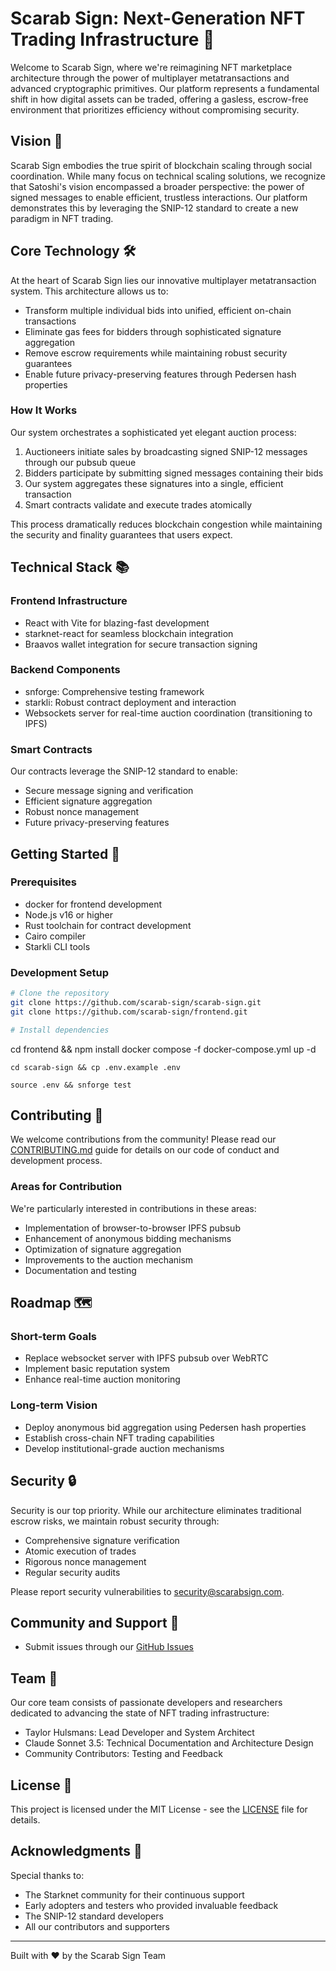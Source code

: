 # Scarab Sign: Next-Generation NFT Trading Infrastructure 🦗

Welcome to Scarab Sign, where we're reimagining NFT marketplace architecture through the power of multiplayer metatransactions and advanced cryptographic primitives. Our platform represents a fundamental shift in how digital assets can be traded, offering a gasless, escrow-free environment that prioritizes efficiency without compromising security.

## Vision 🔮

Scarab Sign embodies the true spirit of blockchain scaling through social coordination. While many focus on technical scaling solutions, we recognize that Satoshi's vision encompassed a broader perspective: the power of signed messages to enable efficient, trustless interactions. Our platform demonstrates this by leveraging the SNIP-12 standard to create a new paradigm in NFT trading.

## Core Technology 🛠️

At the heart of Scarab Sign lies our innovative multiplayer metatransaction system. This architecture allows us to:

- Transform multiple individual bids into unified, efficient on-chain transactions
- Eliminate gas fees for bidders through sophisticated signature aggregation
- Remove escrow requirements while maintaining robust security guarantees
- Enable future privacy-preserving features through Pedersen hash properties

### How It Works

Our system orchestrates a sophisticated yet elegant auction process:

1. Auctioneers initiate sales by broadcasting signed SNIP-12 messages through our pubsub queue
2. Bidders participate by submitting signed messages containing their bids
3. Our system aggregates these signatures into a single, efficient transaction
4. Smart contracts validate and execute trades atomically

This process dramatically reduces blockchain congestion while maintaining the security and finality guarantees that users expect.

## Technical Stack 📚

### Frontend Infrastructure
- React with Vite for blazing-fast development
- starknet-react for seamless blockchain integration
- Braavos wallet integration for secure transaction signing

### Backend Components
- snforge: Comprehensive testing framework
- starkli: Robust contract deployment and interaction
- Websockets server for real-time auction coordination (transitioning to IPFS)

### Smart Contracts
Our contracts leverage the SNIP-12 standard to enable:
- Secure message signing and verification
- Efficient signature aggregation
- Robust nonce management
- Future privacy-preserving features

## Getting Started 🚀

### Prerequisites
- docker for frontend development
- Node.js v16 or higher
- Rust toolchain for contract development
- Cairo compiler
- Starkli CLI tools

### Development Setup

```bash
# Clone the repository
git clone https://github.com/scarab-sign/scarab-sign.git
git clone https://github.com/scarab-sign/frontend.git

# Install dependencies
```
cd frontend && npm install
docker compose -f docker-compose.yml up -d

```
cd scarab-sign && cp .env.example .env

source .env && snforge test

```
## Contributing 🤝

We welcome contributions from the community! Please read our [CONTRIBUTING.md](CONTRIBUTING.md) guide for details on our code of conduct and development process.

### Areas for Contribution

We're particularly interested in contributions in these areas:
- Implementation of browser-to-browser IPFS pubsub
- Enhancement of anonymous bidding mechanisms
- Optimization of signature aggregation
- Improvements to the auction mechanism
- Documentation and testing

## Roadmap 🗺️

### Short-term Goals
- Replace websocket server with IPFS pubsub over WebRTC
- Implement basic reputation system
- Enhance real-time auction monitoring

### Long-term Vision
- Deploy anonymous bid aggregation using Pedersen hash properties
- Establish cross-chain NFT trading capabilities
- Develop institutional-grade auction mechanisms

## Security 🔒

Security is our top priority. While our architecture eliminates traditional escrow risks, we maintain robust security through:
- Comprehensive signature verification
- Atomic execution of trades
- Rigorous nonce management
- Regular security audits

Please report security vulnerabilities to security@scarabsign.com.

## Community and Support 💬

- Submit issues through our [GitHub Issues](https://github.com/scarab-sign/scarab-sign/issues)

## Team 👥

Our core team consists of passionate developers and researchers dedicated to advancing the state of NFT trading infrastructure:

- Taylor Hulsmans: Lead Developer and System Architect
- Claude Sonnet 3.5: Technical Documentation and Architecture Design
- Community Contributors: Testing and Feedback

## License 📄

This project is licensed under the MIT License - see the [LICENSE](LICENSE) file for details.

## Acknowledgments 🙏

Special thanks to:
- The Starknet community for their continuous support
- Early adopters and testers who provided invaluable feedback
- The SNIP-12 standard developers
- All our contributors and supporters

---

Built with ❤️ by the Scarab Sign Team
